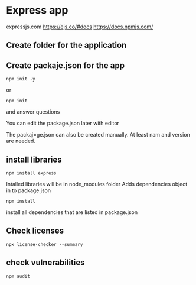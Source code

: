 # Express app

expressjs.com
https://ejs.co/#docs
https://docs.npmjs.com/

## Create folder for the application

## Create packaje.json for the app

```shell
npm init -y
```
or
```shell
npm init
```
and answer questions

You can edit the package.json later with editor

The packaj=ge.json can also be created manually. At least nam and version are needed.

## install libraries
```shell
npm install express
```

 Intalled libraries will be in node_modules folder
 Adds dependencies object in to package.json

 ```shell
 npm install
 ```

 install all dependencies that are listed in package.json

 ## Check licenses
 ```shell
 npx license-checker --summary
 ```

 ## check vulnerabilities
 ```shell
 npm audit
 ```
